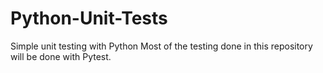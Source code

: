 # Python-Unit-Tests
Simple unit testing with Python
Most of the testing done in this repository will be done with Pytest.
